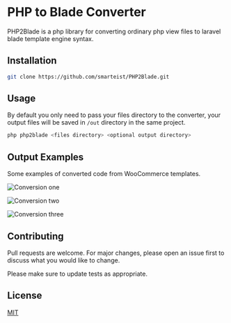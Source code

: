 # PHP to Blade Converter

PHP2Blade is a php library for converting ordinary php view files to laravel blade template engine syntax.

## Installation

```bash
git clone https://github.com/smarteist/PHP2Blade.git
```

## Usage
By default you only need to pass your files directory to the converter,
your output files will be saved in ```/out``` directory in the same project.
```bash
php php2blade <files directory> <optional output directory>
```
## Output Examples
Some examples of converted code from WooCommerce templates.

![Conversion one](https://raw.githubusercontent.com/smarteist/PHP2Blade/master/img/1.png)

![Conversion two](https://raw.githubusercontent.com/smarteist/PHP2Blade/master/img/2.png)

![Conversion three](https://raw.githubusercontent.com/smarteist/PHP2Blade/master/img/3.png)


## Contributing
Pull requests are welcome. For major changes, please open an issue first to discuss what you would like to change.

Please make sure to update tests as appropriate.

## License
[MIT](https://choosealicense.com/licenses/mit/)